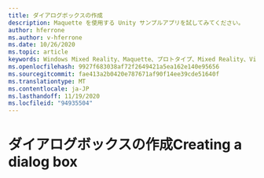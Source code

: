 ```yaml
---
title: ダイアログボックスの作成
description: Maquette を使用する Unity サンプルアプリを試してみてください。
author: hferrone
ms.author: v-hferrone
ms.date: 10/26/2020
ms.topic: article
keywords: Windows Mixed Reality、Maquette、プロトタイプ、Mixed Reality、Virtual Reality、VR、MR、フィードバック、フィードバックハブ、バグ
ms.openlocfilehash: 9927f683038af72f2649421a5ea162e140e95656
ms.sourcegitcommit: fae413a2b0420e787671af90f14ee39cde51640f
ms.translationtype: MT
ms.contentlocale: ja-JP
ms.lasthandoff: 11/19/2020
ms.locfileid: "94935504"
---
```

# <a name="creating-a-dialog-box"></a><span data-ttu-id="daaa2-104">ダイアログボックスの作成</span><span class="sxs-lookup"><span data-stu-id="daaa2-104">Creating a dialog box</span></span> 

<!-- TODO(Harrison/Stefan): Need cool header image from tutorial -->

<!-- TODO(Stefan): Create tutorial content and screenshots -->
